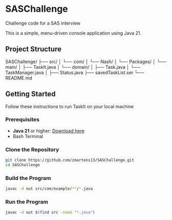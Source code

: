 # SASChallenge
Challenge code for a SAS interview

This is a simple, menu-driven console application using Java 21.

## Project Structure

SASChallenge/
├── src/
│   └── com/
│      └── Nash/
│         └── Packages/
│            └── main/
│               ├── TaskIt.java
│            └── domain/
│               ├── Task.java
│               └── TaskManager.java
│               ├── Status.java
├── savedTaskList.ser
└── README.md

## Getting Started

Follow these instructions to run TaskIt on your local machine

### Prerequisites

- **Java 21** or higher: [Download here](https://jdk.java.net/21/)
- Bash Terminal

### Clone the Repository

```bash
git clone https://github.com/zmartens13/SASChallenge.git
cd SASChallenge
```

### Build the Program

```bash
javac -d out src/com/example/**/*.java
```

### Run the Program

```bash
javac -d out $(find src -name "*.java")
```
